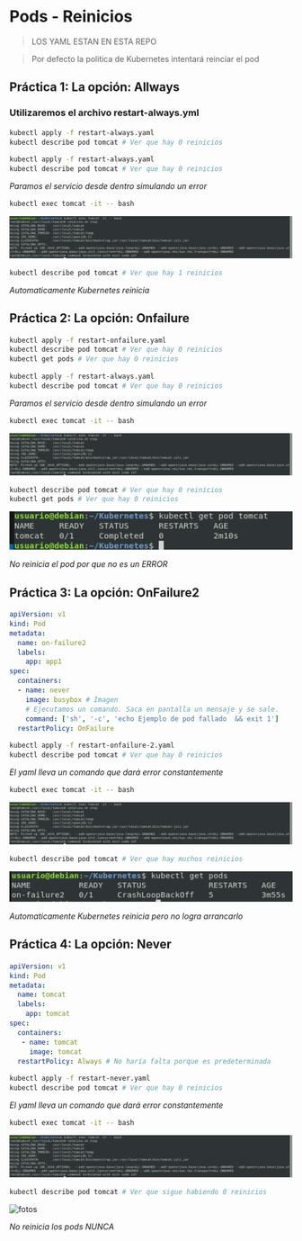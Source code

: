 # Pods - Reinicios

> LOS YAML ESTAN EN ESTA REPO

> Por defecto la politica de Kubernetes intentará reinciar el pod

## Práctica 1:  La opción: Allways
### Utilizaremos el archivo restart-always.yml

```bash
kubectl apply -f restart-always.yaml
kubectl describe pod tomcat # Ver que hay 0 reinicios
```

```bash
kubectl apply -f restart-always.yaml
kubectl describe pod tomcat # Ver que hay 0 reinicios
```

*Paramos el servicio desde dentro simulando un error*

```bash
kubectl exec tomcat -it -- bash
```
![fotos](../../imagenes/errorPro.png)

```bash
kubectl describe pod tomcat # Ver que hay 1 reinicios
```

*Automaticamente Kubernetes reinicia*

## Práctica 2:  La opción: Onfailure

```bash
kubectl apply -f restart-onfailure.yaml
kubectl describe pod tomcat # Ver que hay 0 reinicios
kubectl get pods # Ver que hay 0 reinicios
```

```bash
kubectl apply -f restart-always.yaml
kubectl describe pod tomcat # Ver que hay 0 reinicios
```

*Paramos el servicio desde dentro simulando un error*

```bash
kubectl exec tomcat -it -- bash
```
![fotos](../../imagenes/errorPro.png)


```bash
kubectl describe pod tomcat # Ver que hay 0 reinicios
kubectl get pods # Ver que hay 0 reinicios
```

![fotos](../../imagenes/noReinicio.png)

*No reinicia el pod por que no es un ERROR*

## Práctica 3:  La opción: OnFailure2

```yml
apiVersion: v1
kind: Pod
metadata:
  name: on-failure2
  labels:
    app: app1
spec:
  containers:
  - name: never
    image: busybox # Imagen
    # Ejecutamos un comando. Saca en pantalla un mensaje y se sale.
    command: ['sh', '-c', 'echo Ejemplo de pod fallado  && exit 1']
  restartPolicy: OnFailure
```

```bash
kubectl apply -f restart-onfailure-2.yaml
kubectl describe pod tomcat # Ver que hay 0 reinicios
```

*El yaml lleva un comando que dará error constantemente*

```bash
kubectl exec tomcat -it -- bash
```
![fotos](../../imagenes/errorPro.png)

```bash
kubectl describe pod tomcat # Ver que hay muchos reinicios
```

![fotos](../../imagenes/bucleError.png)

*Automaticamente Kubernetes reinicia pero no logra arrancarlo*

## Práctica 4:  La opción: Never

```yml
apiVersion: v1
kind: Pod
metadata:
  name: tomcat
  labels:
    app: tomcat
spec:
  containers:
   - name: tomcat
     image: tomcat
  restartPolicy: Always # No haría falta porque es predeterminada
```

```bash
kubectl apply -f restart-never.yaml
kubectl describe pod tomcat # Ver que hay 0 reinicios
```

*El yaml lleva un comando que dará error constantemente*

```bash
kubectl exec tomcat -it -- bash
```
![fotos](../../imagenes/errorPro.png)

```bash
kubectl describe pod tomcat # Ver que sigue habiendo 0 reinicios
```

![fotos](../../imagenes/nuncaReinicia)

*No reinicia los pods NUNCA*






